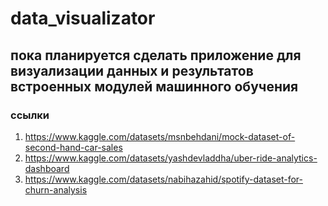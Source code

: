 # data_visualizator
## пока планируется сделать приложение для визуализации данных и результатов встроенных модулей машинного обучения

### ссылки
1. https://www.kaggle.com/datasets/msnbehdani/mock-dataset-of-second-hand-car-sales
2. https://www.kaggle.com/datasets/yashdevladdha/uber-ride-analytics-dashboard
3. https://www.kaggle.com/datasets/nabihazahid/spotify-dataset-for-churn-analysis